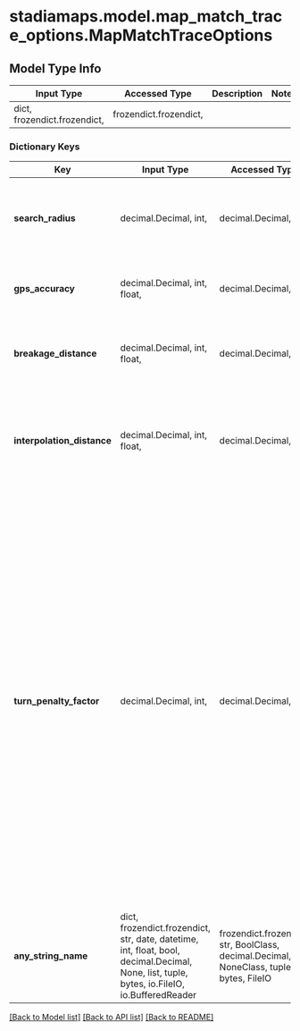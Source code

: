 # stadiamaps.model.map_match_trace_options.MapMatchTraceOptions

## Model Type Info
Input Type | Accessed Type | Description | Notes
------------ | ------------- | ------------- | -------------
dict, frozendict.frozendict,  | frozendict.frozendict,  |  | 

### Dictionary Keys
Key | Input Type | Accessed Type | Description | Notes
------------ | ------------- | ------------- | ------------- | -------------
**search_radius** | decimal.Decimal, int,  | decimal.Decimal,  | The search radius, in meters, when trying to match each trace point. | [optional] 
**gps_accuracy** | decimal.Decimal, int, float,  | decimal.Decimal,  | The accuracy of the GPS, in meters. | [optional] value must be a 64 bit float
**breakage_distance** | decimal.Decimal, int, float,  | decimal.Decimal,  | The breaking distance, in meters, between trace points. | [optional] value must be a 64 bit float
**interpolation_distance** | decimal.Decimal, int, float,  | decimal.Decimal,  | The interpolation distance, in meters, beyond which trace points are merged together. | [optional] value must be a 64 bit float
**turn_penalty_factor** | decimal.Decimal, int,  | decimal.Decimal,  | Penalizes turns from one road segment to next. For a pedestrian trace, you may see a back-and-forth motion along the streets of your path with the default settings. Try increasing the turn penalty factor to 500 to reduce jitter in the output. Note that if GPS accuracy is already good, increasing this above the default will usually negatively affect the quality of map matching. | [optional] 
**any_string_name** | dict, frozendict.frozendict, str, date, datetime, int, float, bool, decimal.Decimal, None, list, tuple, bytes, io.FileIO, io.BufferedReader | frozendict.frozendict, str, BoolClass, decimal.Decimal, NoneClass, tuple, bytes, FileIO | any string name can be used but the value must be the correct type | [optional]

[[Back to Model list]](../../README.md#documentation-for-models) [[Back to API list]](../../README.md#documentation-for-api-endpoints) [[Back to README]](../../README.md)

